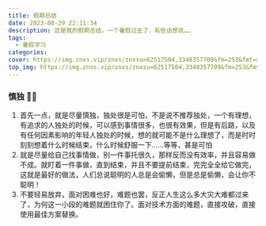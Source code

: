 ```yaml
---
title: 假期总结
date: 2023-08-29 22:11:34
description: 这是我的假期总结，一个暑假过去了，有些话想说……
tags:
  - 暑假学习
categories:
cover: https://img.znxs.vip/znxs/znxsu=62517504,3348357709&fm=253&fmt=auto&app=138&f=JPEG
top_img: https://img.znxs.vip/znxs/znxsu=62517504,3348357709&fm=253&fmt=auto&app=138&f=JPEG
---
```


### 慎独 🤷‍♂️

1. 首先一点，就是尽量慎独，独处很是可怕，不是说不推荐独处，一个有理想，有追求的人独处的时候，可以感到事情很多，也很有效果，但是有后路，以及有任何因素影响的年轻人独处的时候，想的就可能不是什么理想了，而是时时刻刻想着什么时候结束，什么时候舒服一下……等等，甚是可怕
2. 就是尽量给自己找事情做，别一件事托很久，那样反而没有效率，并且容易做不成。就盯着一件事做，直到结束，并且不要提前结束，完完全全给它做完，这就是最好的做法，人们总说聪明的人总是会偷懒，但是总是偷懒，会让你不聪明！
3. 不要轻易放弃，面对困难也好，难题也罢，反正人生这么多大灾大难都过来了，为何这一小段的难题就困住你了。面对技术方面的难题，直接攻破，直接使用最佳方案替换。
